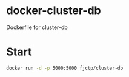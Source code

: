 # docker-cluster-db
Dockerfile for cluster-db

# Start
``` bash
docker run -d -p 5000:5000 fjctp/cluster-db
```
